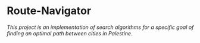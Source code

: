 # Route-Navigator
*This project is an implementation of search algorithms for a specific goal of finding an optimal path between cities in Palestine.*
